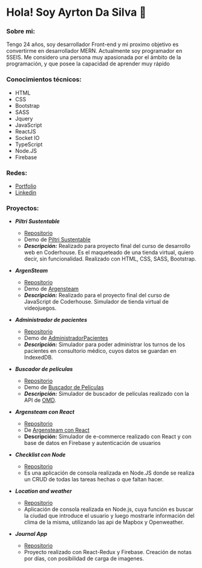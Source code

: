 # Hola! Soy Ayrton Da Silva 👋

### **Sobre mi**:
Tengo 24 años, soy desarrollador Front-end y mi proximo objetivo es convertirme en desarrollador MERN. Actualmente soy programador en 5SEIS. Me considero una persona muy apasionada por el ámbito de la programación, y que posee la capacidad de aprender muy rápido

### **Conocimientos técnicos**:
- HTML
- CSS
- Bootstrap
- SASS
- Jquery
- JavaScript
- ReactJS
- Socket IO
- TypeScript
- Node.JS
- Firebase

### **Redes**:
- [Portfolio](https://ayrds.netlify.app/)
- [Linkedin](https://www.linkedin.com/in/ayrds/)

### Proyectos:
- ***Piltri Sustentable***
  - [Repositorio](https://github.com/AyrDS/piltri)
  - Demo de [Piltri Sustentable](https://piltrisustentable.netlify.app)
  - ***Descripción:*** Realizado para proyecto final del curso de desarrollo web en Coderhouse. Es el maqueteado de una tienda virtual, quiero decir, sin funcionalidad. Realizado con HTML, CSS, SASS, Bootstrap.

- ***ArgenSteam***
  - [Repositorio](https://github.com/AyrDS/argensteam)
  - Demo de [Argensteam](https://argensteam.netlify.app)
  - ***Descripción:*** Realizado para el proyecto final del curso de JavaScript de Coderhouse. Simulador de tienda virtual de videojuegos.

- ***Administrador de pacientes***
  - [Repositorio](https://github.com/AyrDS/AdministradorPacientes)
  - Demo de [AdministradorPacientes](https://administradorpaciente.netlify.app/)
  - ***Descripción:*** Simulador para poder administrar los turnos de los pacientes en consultorio médico, cuyos datos se guardan en IndexedDB.

- ***Buscador de películas***
  - [Repositorio](https://github.com/AyrDS/buscadorPeliculas)
  - Demo de [Buscador de Películas](https://simbuscadorpeliculas.netlify.app)
  - ***Descripción:*** Simulador de buscador de películas realizado con la API de [OMD](https://www.omdbapi.com/).
  
- ***Argensteam con React***
  - [Repositorio](https://github.com/AyrDS/reactCoder)
  - De [Argensteam con React](https://ayrds.github.io/reactCoder/#/)
  - **Descripción:** Simulador de e-commerce realizado con React y con base de datos en Firebase y autenticación de usuarios
- ***Checklist con Node***
  - [Repositorio](https://github.com/AyrDS/checkList---Nodejs)
  - Es una aplicación de consola realizada en Node.JS donde se realiza un CRUD de todas las tareas hechas o que faltan hacer.
- ***Location and weather***
  - [Repositorio](https://github.com/AyrDS/location-and-weather-node)
  - Aplicación de consola realizada en Node.js, cuya función es buscar la ciudad que introduce el usuario y luego mostrarle información del clima de la misma, utilizando las api de Mapbox y Openweather.

- ***Journal App***
  - [Repositorio](https://github.com/AyrDS/journal-app)
  - Proyecto realizado con React-Redux y Firebase. Creación de notas por días, con posibilidad de carga de imagenes.
